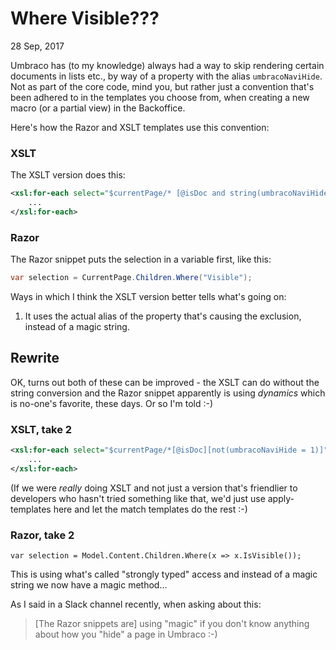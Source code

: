 # Where Visible???

<time datetime="2017-09-28T07:53:00+0200">28 Sep, 2017</time>

Umbraco has (to my knowledge) always had a way to skip rendering certain documents in lists etc., by way of a property with the alias `umbracoNaviHide`. Not as part of the core code, mind you, but rather just a convention that's been adhered to in the templates you choose from, when creating a new macro (or a partial view) in the Backoffice.

Here's how the Razor and XSLT templates use this convention:

### XSLT

The XSLT version does this:

```xml
<xsl:for-each select="$currentPage/* [@isDoc and string(umbracoNaviHide) != '1']">
	...
</xsl:for-each>
```

### Razor

The Razor snippet puts the selection in a variable first, like this:

```csharp
var selection = CurrentPage.Children.Where("Visible");
```

Ways in which I think the XSLT version better tells what's going on:

1. It uses the actual alias of the property that's causing the exclusion, instead of a magic string.


## Rewrite

OK, turns out both of these can be improved - the XSLT can do without the string conversion and the Razor snippet apparently is using *dynamics* which is no-one's favorite, these days. Or so I'm told :-)

### XSLT, take 2

```xml
<xsl:for-each select="$currentPage/*[@isDoc][not(umbracoNaviHide = 1)]">
	...
</xsl:for-each>
```

(If we were *really* doing XSLT and not just a version that's friendlier to developers who hasn't tried something like that, we'd just use apply-templates here and let the match templates do the rest :-)

### Razor, take 2

```clike
var selection = Model.Content.Children.Where(x => x.IsVisible());
```
	
This is using what's called "strongly typed" access and instead of a magic string we now have a magic method...

As I said in a Slack channel recently, when asking about this:

> [The Razor snippets are] using "magic" if you don't know anything about how you "hide" a page in Umbraco :-)

<data data-slug="where-visible"></data>
